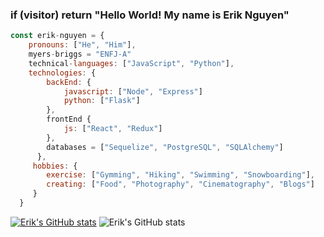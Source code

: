### if (visitor) return "Hello World!  My name is Erik Nguyen"

```javascript
const erik-nguyen = {
    pronouns: ["He", "Him"],
    myers-briggs = "ENFJ-A"
    technical-languages: ["JavaScript", "Python"],
    technologies: {
        backEnd: {
            javascript: ["Node", "Express"]
            python: ["Flask"]
        },
        frontEnd {
            js: ["React", "Redux"]
        },
        databases = ["Sequelize", "PostgreSQL", "SQLAlchemy"]
      },
     hobbies: {
        exercise: ["Gymming", "Hiking", "Swimming", "Snowboarding"],
        creating: ["Food", "Photography", "Cinematography", "Blogs"]
     }
  }
```

[![Erik's GitHub stats](https://github-readme-stats.vercel.app/api?username=erikphinguyen)](https://github.com/erikphinguyen/github-readme-stats&theme=radical)
![Erik's GitHub stats](https://github-readme-stats.vercel.app/api?username=erikphinguyen&show_icons=true&theme=tokyonight)
